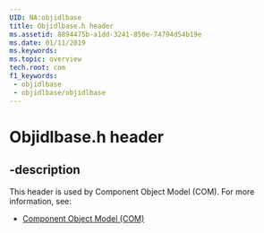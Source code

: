 ```yaml
---
UID: NA:objidlbase
title: Objidlbase.h header
ms.assetid: 8894475b-a1dd-3241-850e-74794d54b19e
ms.date: 01/11/2019
ms.keywords: 
ms.topic: overview
tech.root: com
f1_keywords:
 - objidlbase
 - objidlbase/objidlbase
---
```


# Objidlbase.h header


## -description

This header is used by Component Object Model (COM). For more information, see:

- [Component Object Model (COM)](../_com/index.md)

